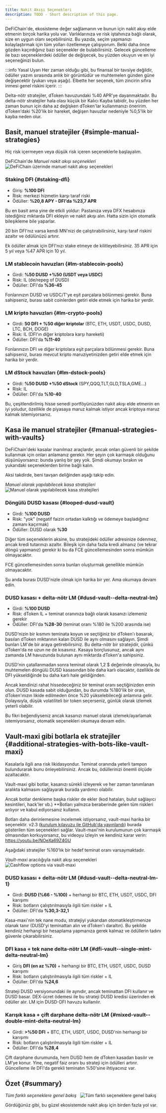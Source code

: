 ```yaml
---
title: Nakit Akışı Seçenekleri
description: TODO - Short description of this page.
---
```


DeFiChain'de, ekosisteme değer sağlamanın ve bunun için nakit akışı elde etmenin birçok harika yolu var. Varlıklarınıza ve risk iştahınıza bağlı olarak, size en uygun olanı seçebilirsiniz. Bu yazıda, seçim yapmanızı kolaylaştırmak için tüm yolları özetlemeye çalışıyorum. Belki daha önce gözden kaçırdığınız bazı seçenekler de bulabilirsiniz. Gelecek güncelleme ile bazı seçeneklerdeki ödüller de değişecek, bu yüzden okuyun ve en iyi seçeneğinizi bulun.

:::info Yasal Uyarı
Her zaman olduğu gibi, bu finansal bir tavsiye değildir, ödüller yazım sırasında anlık bir görüntüdür ve muhtemelen günden güne değişecektir (yukarı veya aşağı). Elbette her seçenek, tüm zincirin sıfıra inmesi genel riskini içerir.
:::

Delta-nötr stratejiler, dToken havuzundaki %40 APR'ye dayanmaktadır. Bu delta-nötr stratejiler hala olası küçük bir Kalıcı Kayba tabidir, bu yüzden her zaman bunun için daha az değişken dToken'lar kullanmanızı öneririm. dToken'daki %20'lik bir hareket, değişen havuzlar nedeniyle %0,5'lik bir kayba neden olur.

## Basit, manuel stratejiler {#simple-manual-strategies}

Hiç risk içermeyen veya düşük risk içeren seçeneklerle başlayalım.

DeFiChain'de *Manuel nakit akışı seçenekleri*  
![DeFiChain üzerinde manuel nakit akışı seçenekleri](./../media/cashflow_options_TR_01.png)

### Staking DFI {#staking-dfi}

- Giriş: **%100 DFI**
- Risk: merkezi hizmetin karşı taraf riski
- Ödüller: **%20,8 APY - DFI'da %23,7 APR**

Bu en basit ama yine de etkili yoldur: Pastanıza veya DFX hesabınıza istediğiniz miktarda DFI ekleyin ve nakit akışı alın. Hatta sizin için otomatik bileşikleme bile yaparlar.

20 bin DFI'nız varsa kendi MN'nizi de çalıştırabilirsiniz, karşı taraf riskini azaltır ve ödülünüzü artırır.

Ek ödüller almak için DFI'nızı stake etmeye de kilitleyebilirsiniz. 35 APR için 5 yıl veya %47 APR için 10 yıl.

### LM stablecoin havuzları {#lm-stablecoin-pools}

- Girdi: **%50 DUSD +%50 (USDT veya USDC)**
- Risk: IL (de/repeg of DUSD)
- Ödüller: DFI'da **%36-45**

Fonlarınızın DUSD ve USDC/T'ye eşit parçalara bölünmesi gerekir. Buna sahipseniz, burası sabit coinlerden getiri elde etmek için harika bir yerdir.

### LM kripto havuzları {#lm-crypto-pools}

- Girdi: **50 DFI + %50 diğer kriptolar** (BTC, ETH, USDT, USDC, DUSD, LTC, BCH, DOGE)
- Risk: IL (DFI'ın diğer kriptolara karşı hareketi)
- Ödüller: DFI'da **%11-40**

Fonlarınızın DFI ve diğer kriptolara eşit parçalara bölünmesi gerekir. Buna sahipseniz, burası mevcut kripto maruziyetinizden getiri elde etmek için harika bir yerdir.

### LM dStock havuzları {#lm-dstock-pools}

- Girdi: **%50 DUSD +%50 dStock** (SPY,QQQ,TLT,GLD,TSLA,GME...)
- Risk: IL
- Ödüller: DFI'da **%10-40**

Bu, çeşitlendirilmiş hisse senedi portföyünüzden nakit akışı elde etmenin en iyi yoludur, özellikle de piyasaya maruz kalmak istiyor ancak kriptoya maruz kalmak istemiyorsanız.

## Kasa ile manuel stratejiler {#manual-strategies-with-vaults}

DeFiChain'deki kasalar inanılmaz araçlardır, ancak onları güvenli bir şekilde kullanmak için onları anlamanız gerekir. Her şeyin çok karmaşık olduğunu düşünüyorsanız: bunda yanlış bir şey yok. Şimdi okumayı bırakın ve yukarıdaki seçeneklerden birine bağlı kalın.

Aksi takdirde, beni tavşan deliğinden aşağı takip edin.

*Manuel olarak yapılabilecek kasa stratejileri*  
![Manuel olarak yapılabilecek kasa stratejileri](./../media/cashflow_options_TR_02.png)

### Döngülü DUSD kasası {#looped-dusd-vault}

- Girdi: **%100 DUSD**
- Risk: "yok" (negatif faizin ortadan kalktığı ve ödemeye başladığınız zamanı kaçırmak)
- Ödüller: DUSD olarak **%30**

Diğer tüm seçeneklerin aksine, bu stratejideki ödüller adresinize ödenmez, ancak kredi tutarınızı azaltır. Bileşik için daha fazla kredi almanız (ve tekrar döngü yapmanız) gerekir ki bu da FCE güncellemesinden sonra mümkün olmayacaktır.

FCE güncellemesinden sonra bunları oluşturmak genellikle mümkün olmayacaktır.

Şu anda burası DUSD'nizle olmak için harika bir yer. Ama okumaya devam edin.

### DUSD kasası + delta-nötr LM {#dusd-vault--delta-neutral-lm}

- Girdi: **%100 DUSD**
- Risk: dToken IL + teminat oranınıza bağlı olarak kasanızı izlemeniz gerekir
- Ödüller: DFI'da **%28-30** (teminat oranı %180 ile %200 arasında ise)

DUSD'nizin bir kısmını teminata koyun ve seçtiğiniz bir dToken'ı basarak, basılan dToken miktarının kalan DUSD ile aynı olmasını sağlayın. Şimdi bunları LM'de bir araya getirebilirsiniz. Bu delta-nötr bir stratejidir, çünkü dToken'da ne uzun ne de kısasınız. Kasaya borçlusunuz, ancak aynı zamanda LM havuzunda bulunan aynı miktarda dToken'a sahipsiniz.

DUSD'nin çatallanmadan sonra teminat olarak 1,2 $ değerinde olmasıyla, bu muhtemelen döngülü DUSD kasasından bile daha karlı olacaktır, özellikle de DFI yükseldiğinde bu daha karlı hale geldiğinden.

Ancak kendinizi rahat hissedeceğiniz bir teminat oranı seçtiğinizden emin olun. DUSD kasada sabit olduğundan, bu durumda %180'lik bir oran, dToken'ınızın likide edilmeden önce %20 yükselebileceği anlamına gelir. Dolayısıyla, düşük volatiliteli bir token seçerseniz, günlük olarak izlemek yeterli olabilir.

Bu fikri beğendiyseniz ancak kasanızı manuel olarak izlemek/ayarlamak istemiyorsanız, otomatik seçenekleri okumaya devam edin.

## Vault-maxi gibi botlarla ek stratejiler {#additional-strategies-with-bots-like-vault-maxi}

Kasalarla ilgili ana risk likidasyondur. Teminat oranında yeterli tampon bulundurarak bunu önleyebilirsiniz. Ancak bu, ödüllerinizi önemli ölçüde azaltacaktır.

Vault-maxi gibi botlar, kasanızı sürekli izleyerek ve her zaman tanımlanan aralıkta kalmasını sağlayarak burada yardımcı olabilir.

Ancak botlar denkleme başka riskler de ekler (kod hataları, bulut sağlayıcı kesintileri, hack'ler vb.) **Botları yalnızca beraberinde gelen tüm riskleri anlıyor ve kabul ediyorsanız kullanın.

Botları daha derinlemesine incelemek istiyorsanız, vault-maxi harika bir seçenektir. v2.3 ([kurulum kılavuzu ile GitHub'da yayınlandı](https://github.com/kuegi/defichain_maxi/releases/tag/v2.3)) burada gösterilen tüm seçenekleri sağlar. Vault-maxi'nin kurulumunun çok karmaşık olmasından korkuyorsanız, bu videoyu izleyin ve kendiniz karar verin: https://youtu.be/NOeXa69Z4GU

Aşağıdaki stratejiler %160'lık bir hedef teminat oranı varsaymaktadır.

*Vault-maxi* aracılığıyla nakit akışı seçenekleri  
![Cashflow options via vault-maxi](../media/cashflow_options_TR_03.png)

### DUSD kasası + delta-nötr LM {#dusd-vault--delta-neutral-lm-1}

- Girdi: **DUSD (%66 - %100)** + herhangi bir BTC, ETH, USDT, USDC, DFI karışımı
- Risk: botların çalıştırılmasıyla ilgili tüm riskler + IL
- Ödüller: DFI'da **%30,3-32,1**

Kasa-maxi'nin tek nane modu, stratejiyi yukarıdan otomatikleştirmenize olanak tanır (DUSD'yi teminattan alın ve dToken'ı daraltın). Bu şekilde kendiniz herhangi bir hesaplama yapmanıza gerek kalmaz ve ödüllerin tadını güvenle çıkarabilirsiniz.

### DFI kasa + tek nane delta-nötr LM {#dfi-vault--single-mint-delta-neutral-lm}

- Giriş **DFI (en az %70)** + herhangi bir BTC, ETH, USDT, USDC, DUSD karışımı
- Risk: botların çalıştırılmasıyla ilgili tüm riskler + IL
- Ödüller: DFI'da **%24,6**

Strateji DUSD versiyonundaki ile aynıdır, ancak teminattan DFI kullanır ve DUSD basar. DEX-ücret ödemesi ile bu strateji DUSD kredisi üzerinden ek ödüller alır. LM için DUSD-DFI havuzu kullanılır.

### Karışık kasa + çift darphane delta-nötr LM {#mixed-vault--double-mint-delta-neutral-lm}

- Girdi: **>%50 DFI** + BTC, ETH, USDT, USDC, DUSD'nin herhangi bir karışımı
- Risk: botların çalıştırılmasıyla ilgili tüm riskler + IL
- Ödüller: DFI'da **%28,4**

Çift darphane durumunda, hem DUSD hem de dToken kasadan basılır ve LM'ye konur. Yine, negatif faiz oranı bu strateji için ödülleri artırır. Güncelleme ile DFI'da gerekli teminatın %50'sine ihtiyacınız var.

## Özet {#summary}

*Tüm farklı seçeneklere genel bakış*  
![Tüm farklı seçeneklere genel bakış](../media/cashflow_options_TR_04.png)

Gördüğünüz gibi, bu güzel ekosistemde nakit akışı için birden fazla yol var.

